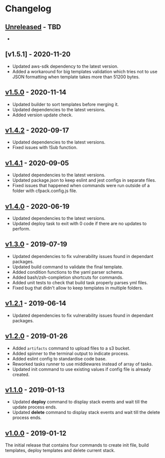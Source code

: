 # Changelog

## [Unreleased] - TBD

- 

## [v1.5.1] - 2020-11-20

- Updated aws-sdk dependency to the latest version.
- Added a workaround for big templates validation which tries not to use JSON formatting when template takes more than 51200 bytes.

## [v1.5.0] - 2020-11-14

- Updated builder to sort templates before merging it.
- Updated dependencies to the latest versions.
- Added version update check.

## [v1.4.2] - 2020-09-17

- Updated dependencies to the latest versions.
- Fixed issues with !Sub function.

## [v1.4.1] - 2020-09-05

- Updated dependencies to the latest versions.
- Updated package.json to keep eslint and jest configs in separate files.
- Fixed issues that happened when commands were run outside of a folder with cfpack.config.js file.

## [v1.4.0] - 2020-06-19

- Updated dependencies to the latest versions.
- Updated deploy task to exit with 0 code if there are no updates to perform.

## [v1.3.0] - 2019-07-19

- Updated dependencies to fix vulnerability issues found in dependant packages.
- Updated build command to validate the final template.
- Added condition functions to the yaml parser schema.
- Added bash/zsh-completion shortcuts for commands.
- Added unit tests to check that build task properly parses yml files.
- Fixed bug that didn't allow to keep templates in multiple folders.

## [v1.2.1] - 2019-06-14

- Updated dependencies to fix vulnerability issues found in dependant packages.

## [v1.2.0] - 2019-01-26

- Added `artifacts` command to upload files to a s3 bucket.
- Added spinner to the terminal output to indicate process.
- Added eslint config to standardise code base.
- Reworked tasks runner to use middlewares instead of array of tasks.
- Updated init command to use existing values if config file is already created.

## [v1.1.0] - 2019-01-13

- Updated **deploy** command to display stack events and wait till the update process ends.
- Updated **delete** command to display stack events and wait till the delete process ends.

## [v1.0.0] - 2019-01-12

The initial release that contains four commands to create init file, build templates, deploy templates and delete current stack.

[Unreleased]: https://github.com/eugene-manuilov/cfpack/compare/v1.5.0...master
[v1.5.0]: https://github.com/eugene-manuilov/cfpack/compare/v1.4.2...v1.5.0
[v1.4.2]: https://github.com/eugene-manuilov/cfpack/compare/v1.4.1...v1.4.2
[v1.4.1]: https://github.com/eugene-manuilov/cfpack/compare/v1.4.0...v1.4.1
[v1.4.0]: https://github.com/eugene-manuilov/cfpack/compare/v1.3.0...v1.4.0
[v1.3.0]: https://github.com/eugene-manuilov/cfpack/compare/v1.2.1...v1.3.0
[v1.2.1]: https://github.com/eugene-manuilov/cfpack/compare/v1.2.0...v1.2.1
[v1.2.0]: https://github.com/eugene-manuilov/cfpack/compare/v1.1.0...v1.2.0
[v1.1.0]: https://github.com/eugene-manuilov/cfpack/compare/v1.0.0...v1.1.0
[v1.0.0]: https://github.com/eugene-manuilov/cfpack/releases/tag/v1.0.0
